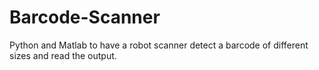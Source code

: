 # Barcode-Scanner
Python and Matlab to have a robot scanner detect a barcode of different sizes and read the output. 
